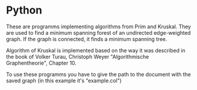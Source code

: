 # Python
These are programms implementing algorithms from Prim and Kruskal.
They are used to find a minimum spanning forest of an undirected edge-weighted graph. If the graph is connected, it finds a minimum spanning tree.

Algorithm of Kruskal is implemented based on the way it was described in the book of Volker Turau, Christoph Weyer
"Algorithmische Graphentheorie", Chapter 10.

To use these programms you have to give the path to the document with the saved graph (in this example it's "example.col")
